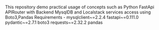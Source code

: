 This repository demo practical usage of concepts such as Python FastApi APIRouter with Backend MysqlDB and Localstack services access using Boto3,Pandas
Requirements -
mysqlclient~=2.2.4
fastapi~=0.111.0
pydantic~=2.7.1
boto3
requests~=2.32.2
pandas
